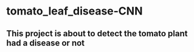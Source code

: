 # tomato_leaf_disease-CNN
## This project is about to detect the **tomato plant** had a disease or not 
